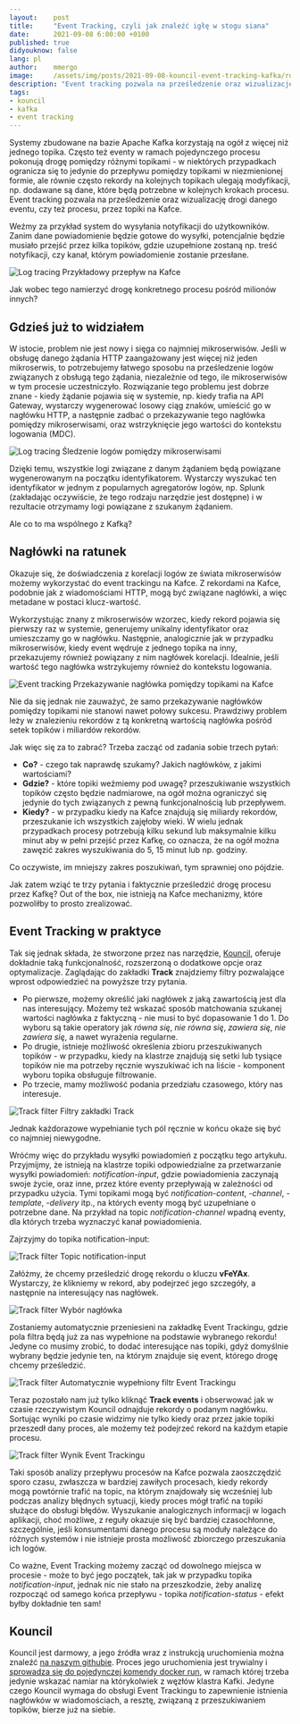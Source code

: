 ```yaml
---
layout:    post
title:     "Event Tracking, czyli jak znaleźć igłę w stogu siana"
date:      2021-09-08 6:00:00 +0100
published: true
didyouknow: false
lang: pl
author:    mmergo
image:     /assets/img/posts/2021-09-08-kouncil-event-tracking-kafka/route.webp
description: "Event tracking pozwala na prześledzenie oraz wizualizację drogi danego eventu, czy też procesu, przez topiki na Kafce."
tags:
- kouncil
- kafka
- event tracking
---
```


Systemy zbudowane na bazie Apache Kafka korzystają na ogół z więcej niż jednego topika. Często też eventy w ramach pojedynczego procesu pokonują drogę pomiędzy różnymi topikami - w niektórych przypadkach ogranicza się to jedynie do przepływu pomiędzy topikami w niezmienionej formie, ale równie często rekordy na kolejnych topikach ulegają modyfikacji, np. dodawane są dane, które będą potrzebne w kolejnych krokach procesu.
Event tracking pozwala na prześledzenie oraz wizualizację drogi danego eventu, czy też procesu, przez topiki na Kafce.

Weźmy za przykład system do wysyłania notyfikacji do użytkowników. Zanim dane powiadomienie będzie gotowe do wysyłki, potencjalnie będzie musiało przejść przez kilka topików, gdzie uzupełnione zostaną np. treść notyfikacji, czy kanał, którym powiadomienie zostanie przesłane.

![Log tracing](/assets/img/posts/2021-09-08-kouncil-event-tracking-kafka/kouncil_kafka_flow.png)
<span class="img-legend">Przykładowy przepływ na Kafce</span>

Jak wobec tego namierzyć drogę konkretnego procesu pośród milionów innych?

## Gdzieś już to widziałem
W istocie, problem nie jest nowy i sięga co najmniej mikroserwisów. Jeśli w obsługę danego żądania HTTP  zaangażowany jest więcej niż jeden mikroserwis, to potrzebujemy łatwego sposobu na prześledzenie logów związanych z obsługą tego żądania, niezależnie od tego, ile mikroserwisów w tym procesie uczestniczyło. Rozwiązanie tego problemu jest dobrze znane - kiedy żądanie pojawia się w systemie, np. kiedy trafia na API Gateway, wystarczy wygenerować losowy ciąg znaków, umieścić go w nagłówku HTTP, a następnie zadbać o przekazywanie tego nagłówka pomiędzy mikroserwisami, oraz wstrzyknięcie jego wartości do kontekstu logowania (MDC).

![Log tracing](/assets/img/posts/2021-09-08-kouncil-event-tracking-kafka/kouncil_microservices_with_headers.png)
<span class="img-legend">Śledzenie logów pomiędzy mikroserwisami</span>

Dzięki temu, wszystkie logi związane z danym żądaniem będą powiązane wygenerowanym na początku identyfikatorem. Wystarczy wyszukać ten identyfikator w jednym z popularnych agregatorów logów, np. Splunk (zakładając oczywiście, że tego rodzaju narzędzie jest dostępne) i w rezultacie otrzymamy logi powiązane z szukanym żądaniem.

Ale co to ma wspólnego z Kafką?

## Nagłówki na ratunek

Okazuje się, że doświadczenia z korelacji logów ze świata mikroserwisów możemy wykorzystać do event trackingu na Kafce. Z rekordami na Kafce, podobnie jak z wiadomościami HTTP, mogą być związane nagłówki, a więc metadane w postaci klucz-wartość.

Wykorzystując znany z mikroserwisów wzorzec, kiedy rekord pojawia się pierwszy raz w systemie, generujemy unikalny identyfikator oraz umieszczamy go w nagłówku. Następnie, analogicznie jak w przypadku mikroserwisów, kiedy event wędruje z jednego topika na inny, przekazujemy również powiązany z nim nagłówek korelacji. Idealnie, jeśli wartość tego nagłówka wstrzykujemy również do kontekstu logowania.

![Event tracking](/assets/img/posts/2021-09-08-kouncil-event-tracking-kafka/kouncil_kafka_headers.png)
<span class="img-legend">Przekazywanie nagłówka pomiędzy topikami na Kafce</span>

Nie da się jednak nie zauważyć, że samo przekazywanie nagłówków pomiędzy topikami nie stanowi nawet połowy sukcesu. 
Prawdziwy problem leży w znalezieniu rekordów z tą konkretną wartością nagłówka pośród setek topików i miliardów rekordów.

Jak więc się za to zabrać? Trzeba zacząć od zadania sobie trzech pytań:

* **Co?** - czego tak naprawdę szukamy? Jakich nagłówków, z jakimi wartościami?
* **Gdzie?** - które topiki weźmiemy pod uwagę? przeszukiwanie wszystkich topików często będzie nadmiarowe, na ogół można ograniczyć się jedynie do tych związanych z pewną funkcjonalnością lub przepływem.
* **Kiedy?** - w przypadku kiedy na Kafce znajdują się miliardy rekordów, przeszukanie ich wszystkich zajęłoby wieki. W wielu jednak przypadkach procesy potrzebują kilku sekund lub maksymalnie kilku minut aby w pełni przejść przez Kafkę, co oznacza, że na ogół można zawęzić zakres wyszukiwania do 5, 15 minut lub np. godziny.

Co oczywiste, im mniejszy zakres poszukiwań, tym sprawniej ono pójdzie.

Jak zatem wziąć te trzy pytania i faktycznie prześledzić drogę procesu przez Kafkę? Out of the box, nie istnieją na Kafce mechanizmy, które pozwoliłby to prosto zrealizować.

## Event Tracking w praktyce

Tak się jednak składa, że stworzone przez nas narzędzie, [Kouncil](https://kouncil.io), oferuje dokładnie taką funkcjonalność, rozszerzoną o dodatkowe opcje oraz optymalizacje. Zaglądając do zakładki **Track** znajdziemy filtry pozwalające wprost odpowiedzieć na powyższe trzy pytania.

* Po pierwsze, możemy określić jaki nagłówek z jaką zawartością jest dla nas interesujący. Możemy też wskazać sposób matchowania szukanej wartości nagłówka z faktyczną - nie musi to być dopasowanie 1 do 1. Do wyboru są takie operatory jak *równa się*, *nie równa się*, *zawiera się*, *nie zawiera się*, a nawet wyrażenia regularne.
* Po drugie, istnieje możliwość określenia zbioru przeszukiwanych topików - w przypadku, kiedy na klastrze znajdują się setki lub tysiące topików nie ma potrzeby ręcznie wyszukiwać ich na liście - komponent wyboru topika obsługuje filtrowanie.
* Po trzecie, mamy możliwość podania przedziału czasowego, który nas interesuje.

![Track filter](/assets/img/posts/2021-09-08-kouncil-event-tracking-kafka/kouncil_track_filter.png)
<span class="img-legend">Filtry zakładki Track</span>

Jednak każdorazowe wypełnianie tych pól ręcznie w końcu okaże się być co najmniej niewygodne. 

Wróćmy więc do przykładu wysyłki powiadomień z początku tego artykułu. Przyjmijmy, że istnieją na klastrze topiki odpowiedzialne za przetwarzanie wysyłki powiadomień: *notification-input*, gdzie powiadomienia zaczynają swoje życie, oraz inne, przez które eventy przepływają w zależności od przypadku użycia. Tymi topikami mogą być *notification-content*, *-channel*, *-template*, *-delivery* itp., na których eventy mogą być uzupełniane o potrzebne dane. Na przykład na topic *notification-channel* wpadną eventy, dla których trzeba wyznaczyć kanał powiadomienia.

Zajrzyjmy do topika notification-input:

![Track filter](/assets/img/posts/2021-09-08-kouncil-event-tracking-kafka/kouncil_notification_input.png)
<span class="img-legend">Topic notification-input</span>

Załóżmy, że chcemy prześledzić drogę rekordu o kluczu **vFeYAx**. Wystarczy, że klikniemy w rekord, aby podejrzeć jego szczegóły, a następnie na interesujący nas nagłówek.

![Track filter](/assets/img/posts/2021-09-08-kouncil-event-tracking-kafka/kouncil_event_header.png)
<span class="img-legend">Wybór nagłówka</span>

Zostaniemy automatycznie przeniesieni na zakładkę Event Trackingu, gdzie pola filtra będą już za nas wypełnione na podstawie wybranego rekordu! Jedyne co musimy zrobić, to dodać interesujące nas topiki, gdyż domyślnie wybrany będzie jedynie ten, na którym znajduje się event, którego drogę chcemy prześledzić.

![Track filter](/assets/img/posts/2021-09-08-kouncil-event-tracking-kafka/kouncil_track_filter_filled.png)
<span class="img-legend">Automatycznie wypełniony filtr Event Trackingu</span>

Teraz pozostało nam już tylko kliknąć **Track events** i obserwować jak w czasie rzeczywistym Kouncil odnajduje rekordy o podanym nagłówku. Sortując wyniki po czasie widzimy nie tylko kiedy oraz przez jakie topiki przeszedł dany proces, ale możemy też podejrzeć rekord na każdym etapie procesu.

![Track filter](/assets/img/posts/2021-09-08-kouncil-event-tracking-kafka/kouncil_event_tracking_result.png)
<span class="img-legend">Wynik Event Trackingu</span>

Taki sposób analizy przepływu procesów na Kafce pozwala zaoszczędzić sporo czasu, zwłaszcza w bardziej zawiłych procesach, kiedy rekordy mogą powtórnie trafić na topic, na którym znajdowały się wcześniej lub podczas analizy błędnych sytuacji, kiedy proces mógł trafić na topiki służące do obsługi błędów. Wyszukanie analogicznych informacji w logach aplikacji, choć możliwe, z reguły okazuje się być bardziej czasochłonne, szczególnie, jeśli konsumentami danego procesu są moduły należące do różnych systemów i nie istnieje prosta możliwość zbiorczego przeszukania ich logów.

Co ważne, Event Tracking możemy zacząć od dowolnego miejsca w procesie - może to być jego początek, tak jak w przypadku topika *notification-input*, jednak nic nie stało na przeszkodzie, żeby analizę rozpocząć od samego końca przepływu - topika *notification-status* - efekt byłby dokładnie ten sam!

## Kouncil

Kouncil jest darmowy, a jego źródła wraz z instrukcją uruchomienia można znaleźć [na naszym githubie](https://github.com/consdata/kouncil). Proces jego uruchomienia jest trywialny i [sprowadza się do pojedynczej komendy docker run](https://github.com/consdata/kouncil#quick-start), w ramach której trzeba jedynie wskazać namiar na którykolwiek z węzłów klastra Kafki. Jedyne czego Kouncil wymaga do obsługi Event Trackingu to zapewnienie istnienia nagłówków w wiadomościach, a resztę, związaną z przeszukiwaniem topików, bierze już na siebie.

